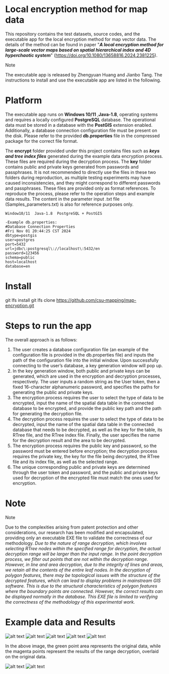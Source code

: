 # Local encryption method for map data

This repository contains the test datasets, source codes, and the executable app for the local encryption method for map vector data. The details of the method can be found in paper "***A local encryption method for large-scale vector maps based on spatial hierarchical index and 4D hyperchaotic system***" (https://doi.org/10.1080/13658816.2024.2381225).

> [!NOTE]
>
> The executable app is released by Zhengyuan Huang and Jianbo Tang. The instructions to install and use the executable app are listed in the following.



# Platform
The executable app runs on **Windows 10/11** ,**Java-1.8**, operating systems and requires a locally configured **PostgreSQL** database. The operational data must be stored in a database with the **PostGIS** extension enabled. Additionally, a database connection configuration file must be present on the disk. Please refer to the provided **db.properties** file in the compressed package for the correct file format.

The **encrypt** folder provided under this project contains files such as ***keys and tree index files*** generated during the example data encryption process. These files are required during the decryption process. The **key** folder contains public and private keys generated from passwords and passphrases. It is not recommended to directly use the files in these two folders during reproduction, as multiple testing experiments may have caused inconsistencies, and they might correspond to different passwords and passphrases. These files are provided only as format references. To reproduce the process, please refer to the operation steps and example data results. The content in the parameter input .txt file (Samples_parameters.txt) is also for reference purposes only.


```
Window10/11  Java-1.8  PostgreSQL + PostGIS

-Example db.properties:
#Database Connection Properties
#Fri Nov 01 20:44:25 CST 2024
dbtype=postgis
user=postgres
port=5432
url=jdbc\:postgresql\://localhost\:5432/en
password=123456
schema=public
host=localhost
database=en
```

# Install
git lfs install
git lfs clone https://github.com/csu-mapping/map-encryption.git

# Steps to run the app

The overall approach is as follows:
1. The user creates a database configuration file (an example of the configuration file is provided in the db.properties file) and inputs the path of the configuration file into the initial window. Upon successfully connecting to the user’s database, a key generation window will pop up.
2. In the key generation window, both public and private keys can be generated, which are used in the encryption and decryption processes, respectively. The user inputs a random string as the User token, then a fixed 16-character alphanumeric password, and specifies the paths for generating the public and private keys.
3. The encryption process requires the user to select the type of data to be encrypted, input the name of the spatial data table in the connected database to be encrypted, and provide the public key path and the path for generating the decryption file.
4. The decryption process requires the user to select the type of data to be decrypted, input the name of the spatial data table in the connected database that needs to be decrypted, as well as the key for the table, its RTree file, and the RTree index file. Finally, the user specifies the name for the decryption result and the area to be decrypted.
5. The encryption process requires the public key and password, so the password must be entered before encryption; the decryption process requires the private key, the key for the file being decrypted, the RTree file and its index file, as well as the selected range.
6. The unique corresponding public and private keys are determined through the user token and password, and the public and private keys used for decryption of the encrypted file must match the ones used for encryption.

# Note
> [!NOTE]
>
> Due to the complexities arising from patent protection and other considerations, our research has been modified and encapsulated, providing only an executable EXE file to validate the correctness of our methodology.
> *Due to the nature of range decryption, which involves selecting RTree nodes within the specified range for decryption, the actual decryption range will be larger than the input range. In the point decryption process, we filter out points that are not within the decryption range. However, in line and area decryption, due to the integrity of lines and areas, we retain all the contents of the entire leaf nodes.*
> *In the decryption of polygon features, there may be topological issues with the structure of the decrypted features, which can lead to display problems in mainstream GIS software. This is due to the structural characteristics of polygon features where the boundary points are connected. However, the correct results can be displayed normally in the database. This EXE file is limited to verifying the correctness of the methodology of this experimental work.*




# Example data and Results
<img src="picture/Snipaste_2024-12-01_16-31-53.png" alt="alt text">



<img src="picture/Pasted image 20241104202939.png" alt="alt text">



<img src="picture/Pasted image 20241104202957.png" alt="alt text">



<img src="picture/Pasted image 20241104203012.png" alt="alt text">



<img src="picture/Pasted image 20241104203138.png" alt="alt text">

In the above image, the green point area represents the original data, while the magenta points represent the results of the range decryption, overlaid on the original data.

<img src="picture/469c1b61b87884f976653ddabe2dafd.png" alt="alt text">
<img src="picture/a45f2d557c12a38848724d138e9f905.png" alt="alt text">
